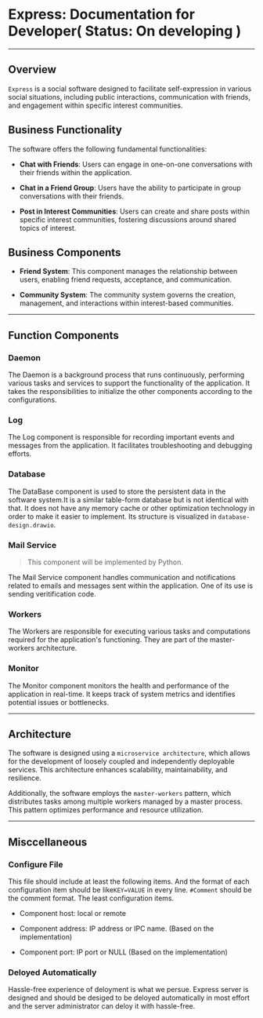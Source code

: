 # Express: Documentation for Developer( Status: On developing )
---

## Overview

`Express` is a social software designed to facilitate self-expression in various social situations, including public interactions, communication with friends, and engagement within specific interest communities.

## Business Functionality

The software offers the following fundamental functionalities:

- **Chat with Friends**: Users can engage in one-on-one conversations with their friends within the application.

- **Chat in a Friend Group**: Users have the ability to participate in group conversations with their friends.

- **Post in Interest Communities**: Users can create and share posts within specific interest communities, fostering discussions around shared topics of interest.

## Business Components

- **Friend System**: This component manages the relationship between users, enabling friend requests, acceptance, and communication.

- **Community System**: The community system governs the creation, management, and interactions within interest-based communities. 

---

## Function Components

### Daemon

The Daemon is a background process that runs continuously, performing various tasks and services to support the functionality of the application. It takes the responsibilities to initialize the other components according to the configurations.

### Log

The Log component is responsible for recording important events and messages from the application. It facilitates troubleshooting and debugging efforts.

### Database

The DataBase component is used to store the persistent data in the software system.It is a similar table-form database but is not identical with that. It does not have any memory cache or other optimization technology in order to make it easier to implement. Its structure is visualized in `database-design.drawio`.

### Mail Service

> This component will be implemented by Python.

The Mail Service component handles communication and notifications related to emails and messages sent within the application. One of its use is sending veritification code.

### Workers

The Workers are responsible for executing various tasks and computations required for the application's functioning. They are part of the master-workers architecture.

### Monitor

The Monitor component monitors the health and performance of the application in real-time. It keeps track of system metrics and identifies potential issues or bottlenecks.

---

## Architecture

The software is designed using a `microservice architecture`, which allows for the development of loosely coupled and independently deployable services. This architecture enhances scalability, maintainability, and resilience.

Additionally, the software employs the `master-workers` pattern, which distributes tasks among multiple workers managed by a master process. This pattern optimizes performance and resource utilization.

---

## Misccellaneous



### Configure File



This file should include at least the following items. And the format of each configuration item should be like`KEY=VALUE` in every line. `#Comment` should be the comment format. The least configuration items.

- Component host: local or remote

- Component address: IP address or IPC name. (Based on the implementation)

- Component port: IP port or NULL (Based on the implementation)

### 

### Deloyed Automatically



Hassle-free experience of deloyment is what we persue. Express server is designed and should be desiged to be deloyed automatically in most effort and the server administrator can deloy it with hassle-free.
